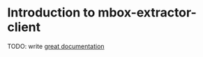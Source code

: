 # Introduction to mbox-extractor-client

TODO: write [great documentation](http://jacobian.org/writing/what-to-write/)
